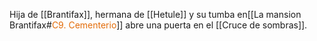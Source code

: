 Hija de [[Brantifax]], hermana de [[Hetule]] y su tumba en[[La mansion Brantifax#<font color=" e36c09">C9. Cementerio</font>]] abre una puerta en el [[Cruce de sombras]].